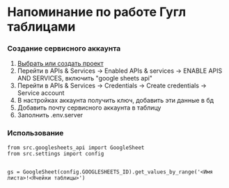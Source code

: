 # Напоминание по работе Гугл таблицами 

### Создание сервисного аккаунта

1. [Выбрать или создать проект](https://console.cloud.google.com/welcome)
2. Перейти в APIs & Services -> Enabled APIs & services -> ENABLE APIS AND SERVICES, включить "google sheets api"
3. Перейти в APIs & Services -> Credentials -> Create credentials -> Service account
4. В настройках аккаунта получить ключ, добавить эти данные в бд
5. Добавить почту сервисного аккаунта в таблицу
6. Заполнить .env.server

### Использование

```
from src.googlesheets_api import GoogleSheet
from src.settings import config


gs = GoogleSheet(config.GOOGLESHEETS_ID).get_values_by_range('<Имя листа>!<Ячейки таблицы>')

```
